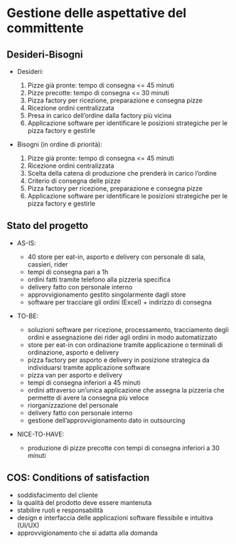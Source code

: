 # Gestione delle aspettative del committente

## Desideri-Bisogni

- Desideri:
    1. Pizze già pronte: tempo di consegna <= 45 minuti
    2. Pizze precotte: tempo di consegna <= 30 minuti
    3. Pizza factory per ricezione, preparazione e consegna pizze
    4. Ricezione ordini centralizzata
    5. Presa in carico dell’ordine dalla factory più vicina
    6. Applicazione software per identificare le posizioni strategiche per le pizza factory e gestirle

- Bisogni (in ordine di priorità):
    1. Pizze già pronte: tempo di consegna <= 45 minuti
    2. Ricezione ordini centralizzata
    3. Scelta della catena di produzione che prenderà in carico l’ordine
    4. Criterio di consegna delle pizze
    5. Pizza factory per ricezione, preparazione e consegna pizze
    6. Applicazione software per identificare le posizioni strategiche per le pizza factory e gestirle

## Stato del progetto

* AS-IS:
    - 40 store per eat-in, asporto e delivery con personale di sala, cassieri, rider
    - tempi di consegna pari a 1h
    - ordini fatti tramite telefono alla pizzeria specifica
    - delivery fatto con personale interno
    - approvvigionamento gestito singolarmente dagli store
    - software per tracciare gli ordini (Excel) + indirizzo di consegna

* TO-BE:
    - soluzioni software per ricezione, processamento, tracciamento degli ordini e assegnazione dei rider agli
      ordini in modo automatizzato
    - store per eat-in con ordinazione tramite applicazione o terminali di ordinazione, asporto e delivery
    - pizza factory per asporto e delivery in posizione strategica da individuarsi tramite applicazione software
    - pizza van per asporto e delivery
    - tempi di consegna inferiori a 45 minuti
    - ordini attraverso un’unica applicazione che assegna la pizzeria che permette di avere la consegna più veloce
    - riorganizzazione del personale
    - delivery fatto con personale interno
    - gestione dell’approvvigionamento dato in outsourcing

* NICE-TO-HAVE:
    - produzione di pizze precotte con tempi di consegna inferiori a 30 minuti

## COS: Conditions of satisfaction

- soddisfacimento del cliente
- la qualità del prodotto deve essere mantenuta
- stabilire ruoli e responsabilità
- design e interfaccia delle applicazioni software flessibile e intuitiva (UI/UX)
- approvvigionamento che si adatta alla domanda
